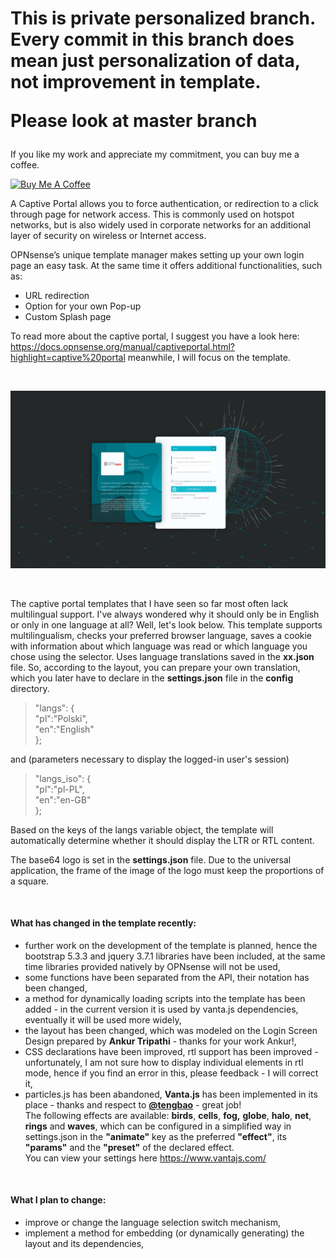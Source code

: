<h1>This is private personalized branch.
Every commit in this branch does mean just personalization of data,
not improvement in template.

Please look at master branch</h1>


<p>If you like my work and appreciate my commitment, you can buy me a coffee.</p>
<p>
<a href="https://www.buymeacoffee.com/mixmint" target="_blank"><img src="https://cdn.buymeacoffee.com/buttons/v2/default-yellow.png" alt="Buy Me A Coffee" style="height: 60px !important; width: 217px !important;" ></a>
</p>
<p>A Captive Portal allows you to force authentication, or redirection to a click through page for network access. This is commonly used on hotspot networks, but is also widely used in corporate networks for an additional layer of security on wireless or Internet access.</p>
<p>OPNsense’s unique template manager makes setting up your own login page an easy task. At the same time it offers additional functionalities, such as:</p>
<ul>
	<li>URL redirection</li>
	<li>Option for your own Pop-up</li>
	<li>Custom Splash page</li>
</ul>
<p>To read more about the captive portal, I suggest you have a look here: <a href="https://docs.opnsense.org/manual/captiveportal.html?highlight=captive%20portal" rel="nofollow"></a><a href="https://docs.opnsense.org/manual/captiveportal.html?highlight=captive%20portal">https://docs.opnsense.org/manual/captiveportal.html?highlight=captive%20portal</a> meanwhile, I will focus on the template.</p>
<p>&nbsp;</p>
<p><img src="images/screenshot.jpg" /></p>
<p>&nbsp;</p>
<p>The captive portal templates that I have seen so far most often lack multilingual support. I've always wondered why it should only be in English or only in one language at all? Well, let's look below. This template supports multilingualism, checks your preferred browser language, saves a cookie with information about which language was read or which language you chose using the selector. Uses language translations saved in the <strong>xx.json</strong> file. So, according to the layout, you can prepare your own translation, which you later have to declare in the <strong>settings.json</strong> file in the <strong>config</strong> directory.</p>
<blockquote>"langs": {<br /> "pl":"Polski",<br /> "en":"English"<br /> };</blockquote>
<p>and (parameters necessary to display the logged-in user's session)</p>
<blockquote>"langs_iso": {<br /> "pl":"pl-PL",<br /> "en":"en-GB"<br /> };</blockquote>
<p>Based on the keys of the langs variable object, the template will automatically determine whether it should display the LTR or RTL content.</p>
<p>The base64 logo is set in the <strong>settings.json</strong> file. Due to the universal application, the frame of the image of the logo must keep the proportions of a square.</p>
<p>&nbsp;</p>
<h4>What has changed in the template recently:</h4>
<ul>
	<li>further work on the development of the template is planned, hence the bootstrap 5.3.3 and jquery 3.7.1 libraries have been included, at the same time libraries provided natively by OPNsense will not be used,</li>
	<li>some functions have been separated from the API, their notation has been changed,</li>
	<li>a method for dynamically loading scripts into the template has been added - in the current version it is used by vanta.js dependencies, eventually it will be used more widely,</li>
	<li>the layout has been changed, which was modeled on the Login Screen Design prepared by <strong>Ankur Tripathi</strong> - thanks for your work Ankur!,</li>
	<li>CSS declarations have been improved, rtl support has been improved - unfortunately, I am not sure how to display individual elements in rtl mode, hence if you find an error in this, please feedback - I will correct it,</li>
	<li>particles.js has been abandoned, <strong>Vanta.js</strong> has been implemented in its place - thanks and respect to <a href="https://github.com/tengbao/vanta" target="_blank" rel="noopener"><strong>@tengbao</strong></a> - great job!<br />The following effects are available: <strong>birds</strong>, <strong>cells</strong>, <strong>fog,</strong> <strong>globe</strong>, <strong>halo</strong>, <strong>net</strong>, <strong>rings</strong> and <strong>waves</strong>, which can be configured in a simplified way in settings.json in the <strong>"animate"</strong> key as the preferred <strong>"effect"</strong>, its <strong>"params"</strong> and the <strong>"preset"</strong> of the declared effect.<br />You can view your settings here <a href="https://www.vantajs.com/" target="_blank" rel="noopener">https://www.vantajs.com/</a></li>
</ul>
<p>&nbsp;</p>
<h4>What I plan to change:</h4>
<ul>
	<li>improve or change the language selection switch mechanism,</li>
	<li>implement a method for embedding (or dynamically generating) the layout and its dependencies,</li>
</ul>
